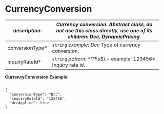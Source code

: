 
# CurrencyConversion

| *description*:   | *Currency conversion. Abstract class, do not use this class directly, use one of its children: Dcc, DynamicPricing.*|
|----|----|
| conversionType* |    ``` string ```  *example: Dcc*  Type of currency conversion.|
| inquiryRateId* |    ``` string ```  *pattern: ^(?!\s*$).+ example: 123456* Inquiry rate id.|


**CurrencyConversion Example:**

```{r}

{
  "conversionType": "Dcc",
  "inquiryRateId": "123456",
  "dccApplied": true
}
``` 
